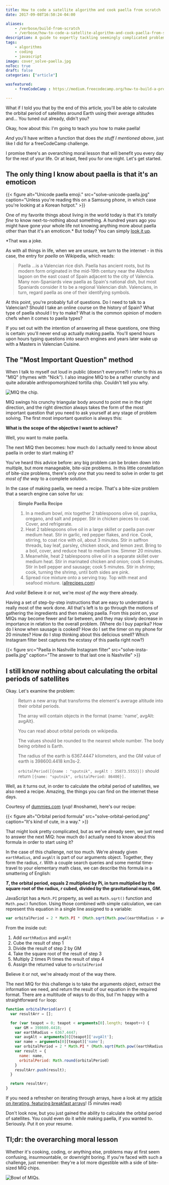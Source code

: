 ```yaml
---
title: How to code a satellite algorithm and cook paella from scratch
date: 2017-09-08T16:50:24-04:00

aliases:
    - /verbose/build-from-scratch
    - /verbose/how-to-code-a-satellite-algorithm-and-cook-paella-from-scratch
description: A guide to expertly tackling seemingly complicated problems that you'd rather never tackle in the first place.
tags:
    - algorithms
    - coding
    - javascript
image: cover_solve-paella.jpg
noToc: true
draft: false
categories: ["article"]

wasfeatured:
    - freeCodeCamp : https://medium.freecodecamp.org/how-to-build-a-program-or-make-dinner-from-scratch-9eb1263ecdbc

---
```

What if I told you that by the end of this article, you'll be able to calculate the orbital period of satellites around Earth using their average altitudes and... You tuned out already, didn't you?

Okay, how about this: I'm going to teach you how to make paella!

*And* you'll have written a function that does *the stuff I mentioned above*, just like I did for a freeCodeCamp challenge.

I promise there's an overarching moral lesson that will benefit you every day for the rest of your life. Or at least, feed you for one night. Let's get started.

## The only thing I know about paella is that it's an emoticon

{{< figure alt="Unicode paella emoji." src="solve-unicode-paella.jpg" caption="Unless you're reading this on a Samsung phone, in which case you're looking at a Korean hotpot." >}}

One of my favorite things about living in the world today is that it's *totally fine* to know next-to-nothing about something. A hundred years ago you might have gone your whole life not knowing anything more about paella other than that it's an emoticon.* But today? You can simply [look it up](https://en.wikipedia.org/wiki/Paella).

*That was a joke.

As with all things in life, when we are unsure, we turn to the internet - in this case, the entry for *paella* on Wikipedia, which reads:

>Paella ...is a Valencian rice dish. Paella has ancient roots, but its modern form originated in the mid-19th century near the Albufera lagoon on the east coast of Spain adjacent to the city of Valencia. Many non-Spaniards view paella as Spain's national dish, but most Spaniards consider it to be a regional Valencian dish. Valencians, in turn, regard paella as one of their identifying symbols.

At this point, you're probably full of questions. Do I need to talk to a Valencian? Should I take an online course on the history of Spain? What type of paella should I try to make? What is the common opinion of modern chefs when it comes to paella types?

If you set out with the intention of answering all these questions, one thing is certain: you'll never end up actually making paella. You'll spend hours upon hours typing questions into search engines and years later wake up with a Masters in Valencian Cuisine.

## The "Most Important Question" method

When I talk to myself out loud in public (doesn't everyone?) I refer to this as "MIQ" (rhymes with "Nick"). I also imagine MIQ to be a rather crunchy and quite adorable anthropomorphized tortilla chip. Couldn't tell you why.

![MIQ the chip.](solve-miq.png#center)

MIQ swings his crunchy triangular body around to point me in the right direction, and the right direction always takes the form of the most important question that you need to ask yourself at any stage of problem solving. The first most important question is always this:

**What is the scope of the objective I want to achieve?**

Well, you want to make paella.

The next MIQ then becomes: how much do I actually need to know about paella in order to start making it?

You've heard this advice before: any big problem can be broken down into multiple, but more manageable, bite-size problems. In this little constellation of bite-size problems, there's only *one* that you need to solve in order to get *most of the way* to a complete solution.

In the case of making paella, we need a recipe. That's a bite-size problem that a search engine can solve for us:

> **Simple Paella Recipe**
>
> 1. In a medium bowl, mix together 2 tablespoons olive oil, paprika, oregano, and salt and pepper. Stir in chicken pieces to coat. Cover, and refrigerate.
> 1. Heat 2 tablespoons olive oil in a large skillet or paella pan over medium heat. Stir in garlic, red pepper flakes, and rice. Cook, stirring, to coat rice with oil, about 3 minutes. Stir in saffron threads, bay leaf, parsley, chicken stock, and lemon zest. Bring to a boil, cover, and reduce heat to medium low. Simmer 20 minutes.
> 1. Meanwhile, heat 2 tablespoons olive oil in a separate skillet over medium heat. Stir in marinated chicken and onion; cook 5 minutes. Stir in bell pepper and sausage; cook 5 minutes. Stir in shrimp; cook, turning the shrimp, until both sides are pink.
> 1. Spread rice mixture onto a serving tray. Top with meat and seafood mixture. ([allrecipes.com](https://www.allrecipes.com/recipe/84137/easy-paella/))

And *voila*! Believe it or not, we're *most of the way* there already.

Having a set of step-by-step instructions that are easy to understand is really most of the work done. All that's left is to go through the motions of gathering the ingredients and then making paella. From this point on, your MIQs may become fewer and far between, and they may slowly decrease in importance in relation to the overall problem. (Where do I buy paprika? How do I know when sausage is cooked? How do I set the timer on my phone for 20 minutes? How do I stop thinking about this delicious smell? Which Instagram filter best captures the ecstasy of this paella right now?)

{{< figure src="Paella in Nashville Instagram filter" src="solve-insta-paella.jpg" caption="The answer to that last one is Nashville" >}}

## I still know nothing about calculating the orbital periods of satellites

Okay. Let's examine the problem:

> Return a new array that transforms the element's average altitude into their orbital periods.
>
> The array will contain objects in the format {name: 'name', avgAlt: avgAlt}.
>
> You can read about orbital periods on wikipedia.
>
> The values should be rounded to the nearest whole number. The body being orbited is Earth.
>
> The radius of the earth is 6367.4447 kilometers, and the GM value of earth is 398600.4418 km3s-2.
>
> `orbitalPeriod([{name : "sputnik", avgAlt : 35873.5553}])` should return `[{name: "sputnik", orbitalPeriod: 86400}].`

Well, as it turns out, in order to calculate the orbital period of satellites, we also need a recipe. Amazing, the things you can find on the internet these days.

Courtesy of [dummies.com](http://www.dummies.com/education/science/physics/how-to-calculate-the-period-and-orbiting-radius-of-a-geosynchronous-satellite/) (yup! #noshame), here's our recipe:

{{< figure alt="Orbital period formula" src="solve-orbital-period.png" caption="It's kind of cute, in a way." >}}

That might look pretty complicated, but as we've already seen, we just need to answer the next MIQ: how much do I actually need to know about this formula in order to start using it?

In the case of this challenge, not too much. We're already given `earthRadius`, and `avgAlt` is part of our arguments object. Together, they form the radius, *r*. With a couple search queries and some mental time-travel to your elementary math class, we can describe this formula in a smattering of English:

***T*, the orbital period, equals 2 multiplied by Pi, in turn multiplied by the square root of the radius, *r* cubed, divided by the gravitational mass, *GM*.**

JavaScript has a `Math.PI` property, as well as `Math.sqrt()` function and `Math.pow()` function. Using those combined with simple calculation, we can represent this equation in a single line assigned to a variable:

```js
var orbitalPeriod = 2 * Math.PI * (Math.sqrt(Math.pow((earthRadius + avgAlt), 3) / GM));
```

From the inside out:

1. Add `earthRadius` and `avgAlt`
1. Cube the result of step 1
1. Divide the result of step 2 by GM
1. Take the square root of the result of step 3
1. Multiply 2 times Pi times the result of step 4
1. Assign the returned value to `orbitalPeriod`

Believe it or not, we're already most of the way there.

The next MIQ for this challenge is to take the arguments object, extract the information we need, and return the result of our equation in the required format. There are a multitude of ways to do this, but I'm happy with a straightforward `for` loop:

```js
function orbitalPeriod(arr) {
  var resultArr = [];

  for (var teapot = 0; teapot < arguments[0].length; teapot++) {
    var GM = 398600.4418;
    var earthRadius = 6367.4447;
    var avgAlt = arguments[0][teapot]['avgAlt'];
    var name = arguments[0][teapot]['name'];
    var orbitalPeriod = 2 * Math.PI * (Math.sqrt(Math.pow((earthRadius + avgAlt), 3) / GM));
    var result = {
      name: name,
      orbitalPeriod: Math.round(orbitalPeriod)
    }
    resultArr.push(result);
  }

  return resultArr;
}
```

If you need a refresher on iterating through arrays, have a look at my [article on iterating, featuring breakfast arrays](/blog/iterating-over-objects-and-arrays-frequent-errors/)! (5 minutes read)

Don't look now, but you just gained the ability to calculate the orbital period of satellites. You could even do it *while* making paella, if you wanted to. Seriously. Put it on your resume.

## Tl;dr: the overarching moral lesson

Whether it's cooking, coding, or anything else, problems may at first seem confusing, insurmountable, or downright boring. If you're faced with such a challenge, just remember: they're a lot more digestible with a side of bite-sized MIQ chips.

![Bowl of MIQs.](solve-miq-bowl.png#center)
